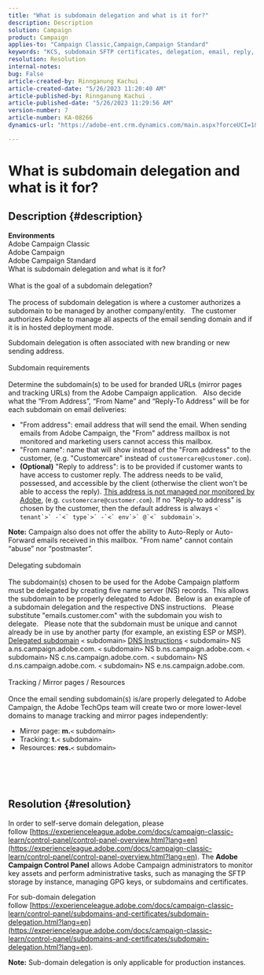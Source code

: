 ```yaml
---
title: "What is subdomain delegation and what is it for?"
description: Description
solution: Campaign
product: Campaign
applies-to: "Campaign Classic,Campaign,Campaign Standard"
keywords: "KCS, subdomain SFTP certificates, delegation, email, reply, Campaign"
resolution: Resolution
internal-notes: 
bug: False
article-created-by: Rinnganung Kachui .
article-created-date: "5/26/2023 11:20:40 AM"
article-published-by: Rinnganung Kachui .
article-published-date: "5/26/2023 11:29:56 AM"
version-number: 7
article-number: KA-08266
dynamics-url: "https://adobe-ent.crm.dynamics.com/main.aspx?forceUCI=1&pagetype=entityrecord&etn=knowledgearticle&id=c99d6e52-b7fb-ed11-8849-6045bd006c82"

---
```

# What is subdomain delegation and what is it for?

## Description {#description}

<b>Environments</b>
<br>Adobe Campaign Classic
<br>Adobe Campaign
<br>Adobe Campaign Standard
<br>What is subdomain delegation and what is it for?<br><br>What is the goal of a subdomain delegation?<br><br>
The process of subdomain delegation is where a customer authorizes a subdomain to be managed by another company/entity.  
 The customer authorizes Adobe to manage all aspects of the email sending domain and if it is in hosted deployment mode.

Subdomain delegation is often associated with new branding or new sending address.
<br><br>Subdomain requirements<br><br>
Determine the subdomain(s) to be used for branded URLs (mirror pages and tracking URLs) from the Adobe Campaign application.  
 Also decide what the “From Address”, “From Name” and “Reply-To Address” will be for each subdomain on email deliveries:

- "From address": email address that will send the email. When sending emails from Adobe Campaign, the "From" address mailbox is not monitored and marketing users cannot access this mailbox.
- "From name": name that will show instead of the "From address" to the customer, (e.g. "Customercare" instead of `customercare@customer.com`).
- <b>(Optional)</b> "Reply to address": is to be provided if customer wants to have access to customer reply. The address needs to be valid, possessed, and accessible by the client (otherwise the client won't be able to access the reply). <u>This address is not managed nor monitored by Adobe</u>, (e.g. `customercare@customer.com`). If no "Reply-to address" is chosen by the customer, then the default address is always ``<` tenant`>` -`<` type`>` -`<` env`>` @`<` subdomain`>``.


<b>Note:</b> Campaign also does not offer the ability to Auto-Reply or Auto-Forward emails received in this mailbox. "From name" cannot contain “abuse” nor “postmaster”.
<br><br>Delegating subdomain<br><br>
The subdomain(s) chosen to be used for the Adobe Campaign platform must be delegated by creating five name server (NS) records. 
 This allows the subdomain to be properly delegated to Adobe.  Below is an example of a subdomain delegation and the respective DNS instructions.  
 Please substitute "emails.customer.com" with the subdomain you wish to delegate.  
 Please note that the subdomain must be unique and cannot already be in use by another party (for example, an existing ESP or MSP).
  
<u>Delegated subdomain</u>
 `<` subdomain`>` 
<u>DNS Instructions</u>
 `<` subdomain`>`  NS a.ns.campaign.adobe.com.
 `<` subdomain`>`  NS b.ns.campaign.adobe.com.
 `<` subdomain`>`  NS c.ns.campaign.adobe.com.
 `<` subdomain`>`  NS d.ns.campaign.adobe.com.
 `<` subdomain`>`  NS e.ns.campaign.adobe.com.
<br><br>Tracking / Mirror pages / Resources<br><br>
Once the email sending subdomain(s) is/are properly delegated to Adobe Campaign, the Adobe TechOps team will create two or more lower-level domains to manage tracking and mirror pages independently:

- Mirror page: <b>m.</b>`<` subdomain`>`
- Tracking: <b>t.</b>`<` subdomain`>`
- Resources: <b>res.</b>`<` subdomain`>`

<br><br> <br>

## Resolution {#resolution}


In order to self-serve domain delegation, please follow [https://experienceleague.adobe.com/docs/campaign-classic-learn/control-panel/control-panel-overview.html?lang=en](https://experienceleague.adobe.com/docs/campaign-classic-learn/control-panel/control-panel-overview.html?lang=en).
The <b>Adobe Campaign Control Panel</b> allows Adobe Campaign administrators to monitor key assets and perform administrative tasks, such as managing the SFTP storage by instance, managing GPG keys, or subdomains and certificates.

For sub-domain delegation follow [https://experienceleague.adobe.com/docs/campaign-classic-learn/control-panel/subdomains-and-certificates/subdomain-delegation.html?lang=en](https://experienceleague.adobe.com/docs/campaign-classic-learn/control-panel/subdomains-and-certificates/subdomain-delegation.html?lang=en).

<b>Note:</b> Sub-domain delegation is only applicable for production instances.
